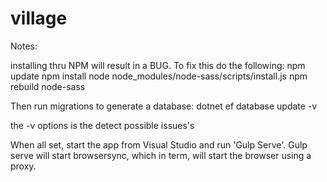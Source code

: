 # village

Notes:

installing thru NPM will result in a BUG. To fix this do the following:
npm update
npm install
node node_modules/node-sass/scripts/install.js
npm rebuild node-sass

Then run migrations to generate a database:
dotnet ef database update -v

the -v options is the detect possible issues's

When all set, start the app from Visual Studio and run 'Gulp Serve'.
Gulp serve will start browsersync, which in term, will start the browser using a proxy.

